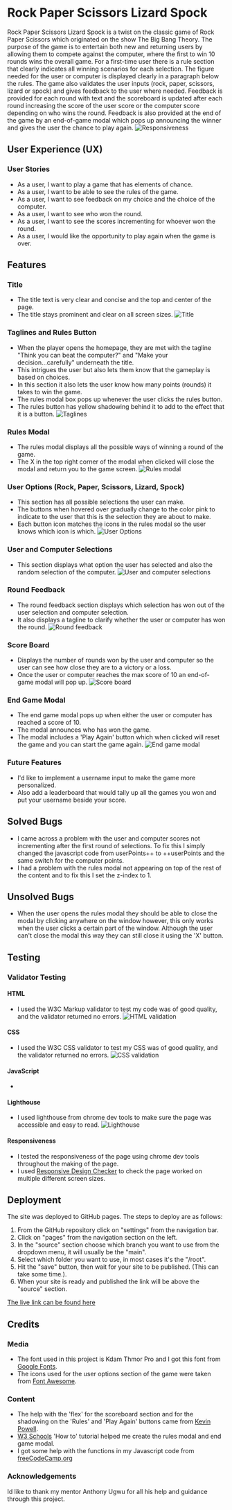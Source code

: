 # Rock Paper Scissors Lizard Spock

Rock Paper Scissors Lizard Spock is a twist on the classic game of Rock Paper Scissors which originated on the show The Big Bang Theory. The purpose of the game is to entertain both new and returning users by allowing them to compete against the computer, where the first to win 10 rounds wins the overall game. For a first-time user there is a rule section that clearly indicates all winning scenarios for each selection. The figure needed for the user or computer is displayed clearly in a paragraph below the rules. The game also validates the user inputs (rock, paper, scissors, lizard or spock) and gives feedback to the user where needed. Feedback is provided for each round with text and the scoreboard is updated after each round increasing the score of the user score or the computer score depending on who wins the round. Feedback is also provided at the end of the game by an end-of-game modal which pops up announcing the winner and gives the user the chance to play again.
![Responsiveness](assets/images/responsiveness.jpg)

## User Experience (UX)
### User Stories

* As a user, I want to play a game that has elements of chance.
* As a user, I want to be able to see the rules of the game.
* As a user, I want to see feedback on my choice and the choice of the computer.
* As a user, I want to see who won the round.
* As a user, I want to see the scores incrementing for whoever won the round. 
* As a user, I would like the opportunity to play again when the game is over.

## Features
### Title
*   The title text is very clear and concise and the top and center of the page.
*   The title stays prominent and clear on all screen sizes.
![Title](assets/images/title.jpg)
### Taglines and Rules Button
* When the player opens the homepage, they are met with the tagline "Think you can beat the computer?" and "Make your decision...carefully" underneath the title.
* This intrigues the user but also lets them know that the gameplay is based on choices.
* In this section it also lets the user know how many points (rounds) it takes to win the game.
* The rules modal box pops up whenever the user clicks the rules button.
* The rules button has yellow shadowing behind it to add to the effect that it is a button.
![Taglines](assets/images/taglines.jpg)
### Rules Modal
* The rules modal displays all the possible ways of winning a round of the game. 
* The X in the top right corner of the modal when clicked will close the modal and return you to the game screen.
![Rules modal](assets/images/rules-content.jpg)
### User Options (Rock, Paper, Scissors, Lizard, Spock)
* This section has all possible selections the user can make.
* The buttons when hovered over gradually change to the color pink to indicate to the user that this is the selection they are about to make.
* Each button icon matches the icons in the rules modal so the user knows which icon is which.
![User Options](assets/images/user-options.jpg)
### User and Computer Selections 
* This section displays what option the user has selected and also the random selection of the computer.
![User and computer selections](assets/images/user%26comp-selection.jpg)
### Round Feedback
* The round feedback section displays which selection has won out of the user selection and computer selection.
* It also displays a tagline to clarify whether the user or computer has won the round.
![Round feedback](assets/images/round-feedback.jpg)
### Score Board
* Displays the number of rounds won by the user and computer so the user can see how close they are to a victory or a loss.
* Once the user or computer reaches the max score of 10 an end-of-game modal will pop up.
![Score board](assets/images/score-board.jpg)
### End Game Modal
* The end game modal pops up when either the user or computer has reached a score of 10.
* The modal announces who has won the game.
* The modal includes a 'Play Again' button which when clicked will reset the game and you can start the game again. 
![End game modal](assets/images/end-game-modal.jpg)
### Future Features
* I'd like to implement a username input to make the game more personalized.
* Also add a leaderboard that would tally up all the games you won and put your username beside your score.


## Solved Bugs
* I came across a problem with the user and computer scores not incrementing after the first round of selections. To fix this I simply changed the javascript code from userPoints++ to ++userPoints and the same switch for the computer points.
* I had a problem with the rules modal not appearing on top of the rest of the content and to fix this I set the z-index to 1.
## Unsolved Bugs
* When the user opens the rules modal they should be able to close the modal by clicking anywhere on the window however, this only works when the user clicks a certain part of the window. Although the user can't close the modal this way they can still close it using the 'X' button. 

## Testing
### Validator Testing
#### HTML
 * I used the W3C Markup validator to test my code was of good quality, and the validator returned no errors.
 ![HTML validation](assets/images/html-validation.jpg)
#### CSS
* I used the W3C CSS validator to test my CSS was of good quality, and the validator returned no errors.
![CSS validation](assets/images/css-validation.jpg)
#### JavaScript
* 
#### Lighthouse
* I used lighthouse from chrome dev tools to make sure the page was accessible and easy to read.
![Lighthouse](assets/images/lighthouse.jpg)
#### Responsiveness
* I tested the responsiveness of the page using chrome dev tools throughout the making of the page.
* I used [Responsive Design Checker](https://responsivedesignchecker.com/) to check the page worked on multiple different screen sizes.

## Deployment
The site was deployed to GitHub pages. The steps to deploy are as follows:

1. From the GitHub repository click on "settings" from the navigation bar.
2. Click on "pages" from the navigation section on the left.
3. In the "source" section choose which branch you want to use from the dropdown menu, it will usually be the "main".
4. Select which folder you want to use, in most cases it's the "/root".
5. Hit the "save" button, then wait for your site to be published. (This can take some time.).
6. When your site is ready and published the link will be above the "source" section.

[The live link can be found here](https://conor-b1995.github.io/p2-rockPaperScissors/)

## Credits
### Media
* The font used in this project is Kdam Thmor Pro and I got this font from [Google Fonts](https://fonts.google.com/).
* The icons used for the user options section of the game were taken from [Font Awesome](https://fontawesome.com/). 
### Content
* The help with the 'flex' for the scoreboard section and for the shadowing on the 'Rules' and 'Play Again' buttons came from [Kevin Powell](https://www.youtube.com/kepowob).
* [W3 Schools](https://www.w3schools.com/howto/howto_css_modals.asp) 'How to' tutorial helped me create the rules modal and end game modal. 
* I got some help with the functions in my Javascript code from [freeCodeCamp.org](https://www.youtube.com/c/Freecodecamp) 
### Acknowledgements
Id like to thank my mentor Anthony Ugwu for all his help and guidance through this project.

